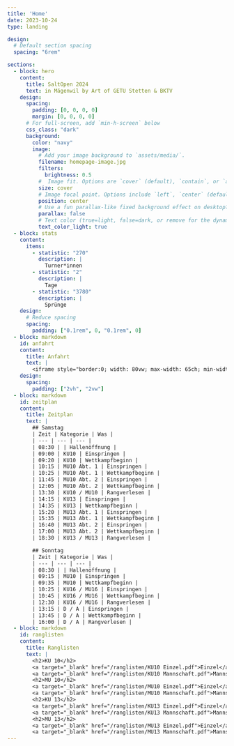 ```yaml
---
title: 'Home'
date: 2023-10-24
type: landing

design:
  # Default section spacing
  spacing: "6rem"

sections:
  - block: hero
    content:
      title: SaltOpen 2024
      text: in Mägenwil by Art of GETU Stetten & BKTV
    design:
      spacing:
        padding: [0, 0, 0, 0]
        margin: [0, 0, 0, 0]
      # For full-screen, add `min-h-screen` below
      css_class: "dark"
      background:
        color: "navy"
        image:
          # Add your image background to `assets/media/`.
          filename: homepage-image.jpg
          filters:
            brightness: 0.5
          #  Image fit. Options are `cover` (default), `contain`, or `actual` size.
          size: cover
          # Image focal point. Options include `left`, `center` (default), or `right`.
          position: center
          # Use a fun parallax-like fixed background effect on desktop? true/false
          parallax: false
          # Text color (true=light, false=dark, or remove for the dynamic theme color).
          text_color_light: true
  - block: stats
    content:
      items:
        - statistic: "270"
          description: |
            Turner*innen
        - statistic: "2"
          description: |
            Tage
        - statistic: "3780"
          description: |
            Sprünge
    design:
      # Reduce spacing
      spacing:
        padding: ["0.1rem", 0, "0.1rem", 0]
  - block: markdown
    id: anfahrt
    content:
      title: Anfahrt
      text: |
        <iframe style="border:0; width: 80vw; max-width: 65ch; min-width: 20vw; height: 50vh" loading="lazy" frameborder="0" allowfullscreen src="https://www.google.com/maps/embed/v1/place?q=Doppelturnhalle+Oberfeld&key=AIzaSyC4vUMEDH0hY2gPC5FFIzmHb0p6F7_ZVh4"></iframe>
    design:
      spacing:
        padding: ["2vh", "2vw"]
  - block: markdown
    id: zeitplan
    content:
      title: Zeitplan
      text: |
        ## Samstag
        | Zeit | Kategorie | Was |
        | --- | --- | --- |
        | 08:30 | | Hallenöffnung |
        | 09:00 | KU10 | Einspringen |
        | 09:20 | KU10 | Wettkampfbeginn |
        | 10:15 | MU10 Abt. 1 | Einspringen |
        | 10:25 | MU10 Abt. 1 | Wettkampfbeginn |
        | 11:45 | MU10 Abt. 2 | Einspringen |
        | 12:05 | MU10 Abt. 2 | Wettkampfbeginn |
        | 13:30 | KU10 / MU10 | Rangverlesen |
        | 14:15 | KU13 | Einspringen |
        | 14:35 | KU13 | Wettkampfbeginn |
        | 15:20 | MU13 Abt. 1 | Einspringen |
        | 15:35 | MU13 Abt. 1 | Wettkampfbeginn |
        | 16:40 | MU13 Abt. 2 | Einspringen |
        | 17:00 | MU13 Abt. 2 | Wettkampfbeginn |
        | 18:30 | KU13 / MU13 | Rangverlesen |

        ## Sonntag
        | Zeit | Kategorie | Was |
        | --- | --- | --- |
        | 08:30 | | Hallenöffnung |
        | 09:15 | MU10 | Einspringen |
        | 09:35 | MU10 | Wettkampfbeginn |
        | 10:25 | KU16 / MU16 | Einspringen |
        | 10:45 | KU16 / MU16 | Wettkampfbeginn |
        | 12:30 | KU16 / MU16 | Rangverlesen |
        | 13:15 | D / A | Einspringen |
        | 13:45 | D / A | Wettkampfbeginn |
        | 16:00 | D / A | Rangverlesen |
  - block: markdown
    id: ranglisten
    content:
      title: Ranglisten
      text: |
        <h2>KU 10</h2>
        <a target="_blank" href="/ranglisten/KU10 Einzel.pdf">Einzel</a>
        <a target="_blank" href="/ranglisten/KU10 Mannschaft.pdf">Mannschaft</a>
        <h2>MU 10</h2>
        <a target="_blank" href="/ranglisten/MU10 Einzel.pdf">Einzel</a>
        <a target="_blank" href="/ranglisten/MU10 Mannschaft.pdf">Mannschaft</a>
        <h2>KU 13</h2>
        <a target="_blank" href="/ranglisten/KU13 Einzel.pdf">Einzel</a>
        <a target="_blank" href="/ranglisten/KU13 Mannschaft.pdf">Mannschaft</a>
        <h2>MU 13</h2>
        <a target="_blank" href="/ranglisten/MU13 Einzel.pdf">Einzel</a>
        <a target="_blank" href="/ranglisten/MU13 Mannschaft.pdf">Mannschaft</a>
---
```

